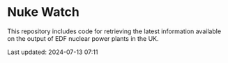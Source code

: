 # Nuke Watch

This repository includes code for retrieving the latest information available on the output of EDF nuclear power plants in the UK.

Last updated: 2024-07-13 07:11